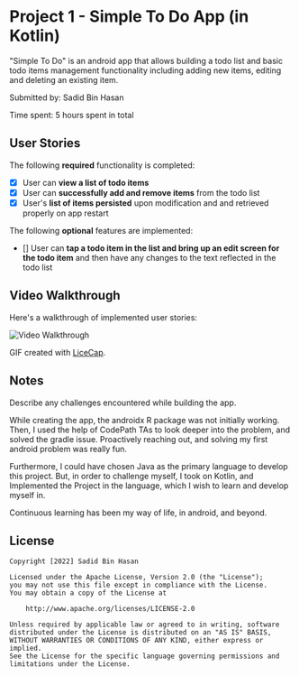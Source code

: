 # Project 1 - Simple To Do App (in Kotlin)

"Simple To Do" is an android app that allows building a todo list and basic todo items management functionality including adding new items, editing and deleting an existing item.

Submitted by: Sadid Bin Hasan

Time spent: 5 hours spent in total

## User Stories

The following **required** functionality is completed:

* [x] User can **view a list of todo items**
* [x] User can **successfully add and remove items** from the todo list
* [x] User's **list of items persisted** upon modification and and retrieved properly on app restart

The following **optional** features are implemented:

* [] User can **tap a todo item in the list and bring up an edit screen for the todo item** and then have any changes to the text reflected in the todo list

## Video Walkthrough

Here's a walkthrough of implemented user stories:

<img src='http://i.imgur.com/link/to/your/gif/file.gif' title='Video Walkthrough' width='' alt='Video Walkthrough' />

GIF created with [LiceCap](http://www.cockos.com/licecap/).

## Notes

Describe any challenges encountered while building the app.

While creating the app, the androidx R package was not initially working. 
Then, I used the help of CodePath TAs to look deeper into the problem, and solved the gradle issue.
Proactively reaching out, and solving my first android problem was really fun.

Furthermore, I could have chosen Java as the primary language to develop this project.
But, in order to challenge myself, I took on Kotlin, and Implemented the Project in the language,
which I wish to learn and develop myself in.

Continuous learning has been my way of life, in android, and beyond.

## License

    Copyright [2022] Sadid Bin Hasan

    Licensed under the Apache License, Version 2.0 (the "License");
    you may not use this file except in compliance with the License.
    You may obtain a copy of the License at

        http://www.apache.org/licenses/LICENSE-2.0

    Unless required by applicable law or agreed to in writing, software
    distributed under the License is distributed on an "AS IS" BASIS,
    WITHOUT WARRANTIES OR CONDITIONS OF ANY KIND, either express or implied.
    See the License for the specific language governing permissions and
    limitations under the License.
